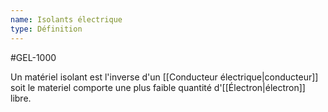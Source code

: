 ```yaml
---
name: Isolants électrique
type: Définition
---
```

#GEL-1000 

Un matériel isolant est l'inverse d'un [[Conducteur électrique|conducteur]] soit le materiel comporte une plus faible quantité d'[[Électron|électron]] libre.

